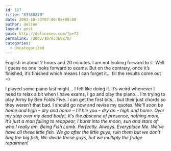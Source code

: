 ```yaml
---
id: 187
title: "83368870"
date: 2002-10-23T07:00:05+00:00
author: deline
layout: post
guid: http://delineneo.com/?p=72
permalink: /2002/10/83368870/
categories:
  - Uncategorized
---
```

English in about 2 hours and 20 minutes. I am not looking forward to it. Well I guess no one looks forward to exams. But on the contrary, once it&#8217;s finished, it&#8217;s finished which means I can forget it&#8230; till the results come out =)

I played some piano last might&#8230; I felt like doing it. It&#8217;s weird whenever I need to relax a bit when I have exams, I go and play the piano&#8230; I&#8217;m trying to play Army by Ben Folds Five. I can get the first bits&#8230; but their just chords so they weren&#8217;t that bad. I should go now and revise my quotes. _We&#8217;ll soon be home and high &#8211; dry and home &#8211; I&#8217;ll hie you &#8211; dry an &#8211; high and home. Over my step over my dead body!, It&#8217;s the abscene of presence, nothing more, It&#8217;s just a man failing to reappear, I burst into the moon, sun and stars of who I really am. Being Fish Lamb. Perfectly. Always. Everyplace Me. We&#8217;ve have all these little fish. We go after the little guys, ruin them but we don&#8217;t bag the big fish, We divide these guys, but we multiply the fridge repairmen!_

